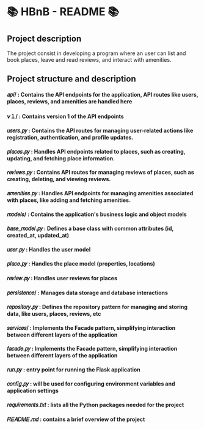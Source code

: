 # 📚 HBnB - README 📚

## Project description
The project consist in developing a program  where an user can  list and 
book places, leave and read reviews, and interact with amenities.  

## Project structure and description

#### 𝑎𝑝𝑖/ : Contains the API endpoints for the application, API routes like users, places, reviews, and amenities are handled here
#### 𝘷１/ : Contains version 1 of the API endpoints
#### 𝑢𝑠𝑒𝑟𝑠.𝑝𝑦 : Contains the API routes for managing user-related actions like registration, authentication, and profile updates.
#### 𝑝𝑙𝑎𝑐𝑒𝑠.𝑝𝑦 : Handles API endpoints related to places, such as creating, updating, and fetching place information.
#### 𝑟𝑒𝑣𝑖𝑒𝑤𝑠.𝑝𝑦 : Contains API routes for managing reviews of places, such as creating, deleting, and viewing reviews.
#### 𝑎𝑚𝑒𝑛𝑖𝑡𝑖𝑒𝑠.𝑝𝑦 : Handles API endpoints for managing amenities associated with places, like adding and fetching amenities.

#### 𝑚𝑜𝑑𝑒𝑙𝑠/ : Contains the application's business logic and object models
#### 𝑏𝑎𝑠𝑒_𝑚𝑜𝑑𝑒𝑙.𝑝𝑦 : Defines a base class with common attributes (id, created_at, updated_at)
#### 𝑢𝑠𝑒𝑟.𝑝𝑦 : Handles the user model
#### 𝑝𝑙𝑎𝑐𝑒.𝑝𝑦 : Handles the place model (properties, locations)
#### 𝑟𝑒𝑣𝑖𝑒𝑤.𝑝𝑦 : Handles user reviews for places

#### 𝑝𝑒𝑟𝑠𝑖𝑠𝑡𝑒𝑛𝑐𝑒/ : Manages data storage and database interactions
#### 𝑟𝑒𝑝𝑜𝑠𝑖𝑡𝑜𝑟𝑦.𝑝𝑦 : Defines the repository pattern for managing and storing data, like users, places, reviews, etc

#### 𝑠𝑒𝑟𝑣𝑖𝑐𝑒𝑠/ : Implements the Facade pattern, simplifying interaction between different layers of the application
#### 𝑓𝑎𝑐𝑎𝑑𝑒.𝑝𝑦 : Implements the Facade pattern, simplifying interaction between different layers of the application

#### 𝑟𝑢𝑛.𝑝𝑦 : entry point for running the Flask application
#### 𝑐𝑜𝑛𝑓𝑖𝑔.𝑝𝑦 : will be used for configuring environment variables and application settings
#### 𝑟𝑒𝑞𝑢𝑖𝑟𝑒𝑚𝑒𝑛𝑡𝑠.𝑡𝑥𝑡 : lists all the Python packages needed for the project
#### 𝑅𝐸𝐴𝐷𝑀𝐸.𝑚𝑑 : contains a brief overview of the project
